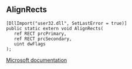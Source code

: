 ## AlignRects

```
[DllImport("user32.dll", SetLastError = true)]
public static extern void AlignRects(
   ref RECT prcPrimary,
   ref RECT prcSecondary,
   uint dwFlags
);
```

[Microsoft documentation](TODO)
